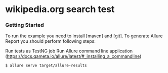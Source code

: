 # wikipedia.org search test

### Getting Started

To run the example you need to install [maven] and [git]. 
To generate Allure Report you should perform following steps:

Run tests as TestNG job
Run Allure command line application (https://docs.qameta.io/allure/latest/#_installing_a_commandline)
```bash
$ allure serve target/allure-results
```
